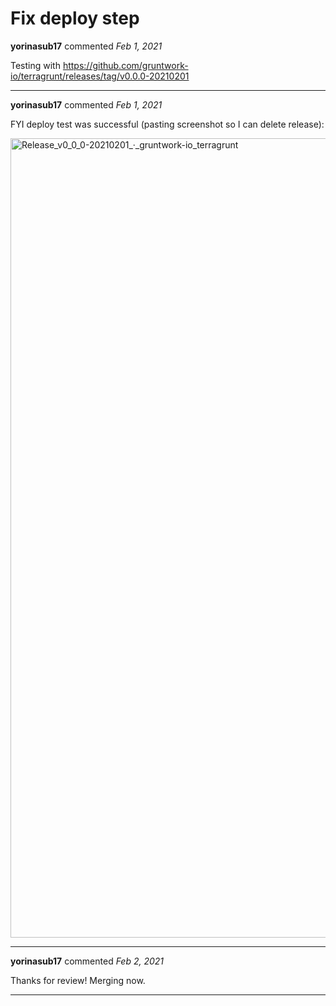 # Fix deploy step

**yorinasub17** commented *Feb 1, 2021*

Testing with https://github.com/gruntwork-io/terragrunt/releases/tag/v0.0.0-20210201
<br />
***


**yorinasub17** commented *Feb 1, 2021*

FYI deploy test was successful (pasting screenshot so I can delete release):

<img width="1279" alt="Release_v0_0_0-20210201_·_gruntwork-io_terragrunt" src="https://user-images.githubusercontent.com/430092/106511698-31e69880-6496-11eb-8de9-306495b9a5e8.png">

***

**yorinasub17** commented *Feb 2, 2021*

Thanks for review! Merging now.
***

